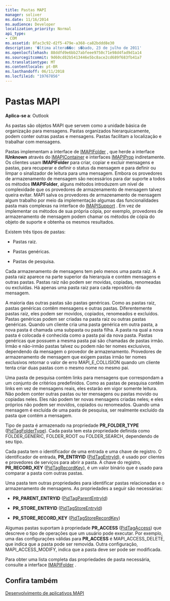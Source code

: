 ```yaml
---
title: Pastas MAPI
manager: soliver
ms.date: 11/16/2014
ms.audience: Developer
localization_priority: Normal
api_type:
- COM
ms.assetid: 8fac3c92-d2f5-479e-a368-ca82bddd8e30
description: '�ltima altera��o: s�bado, 23 de julho de 2011'
ms.openlocfilehash: 88ddfd9e6bb27abfeee9750c71e98d4fad9d1a14
ms.sourcegitcommit: 9d60cd82b5413446e5bc8ace2cd689f683fb41a7
ms.translationtype: MT
ms.contentlocale: pt-BR
ms.lasthandoff: 06/11/2018
ms.locfileid: "19767856"
---
```

# <a name="mapi-folders"></a>Pastas MAPI

  
  
**Aplica-se a**: Outlook 
  
As pastas são objetos MAPI que servem como a unidade básica de organização para mensagens. Pastas organizados hierarquicamente, podem conter outras pastas e mensagens. Pastas facilitam a localização e trabalhar com mensagens.
  
Pastas implementam a interface de [IMAPIFolder](imapifolderimapicontainer.md) , que herde a interface **IUnknown** através do [IMAPIContainer](imapicontainerimapiprop.md) e interfaces [IMAPIProp](imapipropiunknown.md) indiretamente. Os clientes usam **IMAPIFolder** para criar, copiar e excluir mensagens e pastas, para recuperar e definir o status da mensagem e para definir ou limpar o sinalizador de leitura para uma mensagem. Embora os provedores de armazenamento de mensagem são necessários para dar suporte a todos os métodos **IMAPIFolder**, alguns métodos introduzem um nível de complexidade que os provedores de armazenamento de mensagem talvez queira evitar. MAPI salva os provedores de armazenamento de mensagem algum trabalho por meio da implementação algumas das funcionalidades pasta mais complexas na interface do [IMAPISupport](imapisupportiunknown.md) . Em vez de implementar os métodos de sua própria cópia, por exemplo, provedores de armazenamento de mensagem podem chamar os métodos de cópia do objeto de suporte e obtenha os mesmos resultados. 
  
Existem três tipos de pastas:
  
- Pastas raiz.
    
- Pastas genéricas.
    
- Pastas de pesquisa.
    
Cada armazenamento de mensagens tem pelo menos uma pasta raiz. A pasta raiz aparece na parte superior da hierarquia e contém mensagens e outras pastas. Pastas raiz não podem ser movidas, copiadas, renomeadas ou excluídas. Há apenas uma pasta raiz para cada repositório da mensagem.
  
A maioria das outras pastas são pastas genéricas. Como as pastas raiz, pastas genéricas contêm mensagens e outras pastas. Diferentemente pastas raiz, eles podem ser movidos, copiados, renomeados e excluídos. Pastas genéricas podem ser criadas na pasta raiz ou outras pastas genéricas. Quando um cliente cria uma pasta genérica em outra pasta, a nova pasta é chamada uma subpasta ou pasta filha. A pasta na qual a nova pasta é colocada é conhecida como a pasta pai da nova pasta. Pastas genéricas que possuem a mesma pasta pai são chamadas de pastas irmão. Irmão e não-irmão pastas talvez ou podem não ter nomes exclusivos, dependendo da mensagem o provedor de armazenamento. Provedores de armazenamento de mensagem que exigem pastas irmão ter nomes exclusivos retornar o valor de erro MAPI_E_COLLISION quando um cliente tenta criar duas pastas com o mesmo nome no mesmo pai. 
  
Uma pasta de pesquisa contém links para mensagens que correspondam a um conjunto de critérios predefinidos. Como as pastas de pesquisa contêm links em vez de mensagens reais, eles estarão em vigor somente leitura. Não podem conter outras pastas ou ter mensagens ou pastas movido ou copiadas neles. Eles não podem ter novas mensagens criadas neles; e eles próprios não podem ser movidos, copiados ou renomeados. Quando uma mensagem é excluída de uma pasta de pesquisa, ser realmente excluído da pasta que contém a mensagem.
  
Tipo de pasta é armazenado na propriedade **PR_FOLDER_TYPE** ([PidTagFolderType](pidtagfoldertype-canonical-property.md)). Cada pasta tem esta propriedade definida como FOLDER_GENERIC, FOLDER_ROOT ou FOLDER_SEARCH, dependendo de seu tipo.
  
Cada pasta tem o identificador de uma entrada e uma chave de registro. O identificador de entrada, **PR_ENTRYID** ([PidTagEntryId](pidtagentryid-canonical-property.md)), é usado por clientes e provedores de serviços para abrir a pasta. A chave do registro, **PR_RECORD_KEY** ([PidTagRecordKey](pidtagrecordkey-canonical-property.md)), é um valor binário que é usado para comparar a pasta com outras pastas. 
  
Uma pasta tem outras propriedades para identificar pastas relacionadas e o armazenamento de mensagens. As propriedades a seguir são necessárias:
  
- **PR_PARENT_ENTRYID** ([PidTagParentEntryId](pidtagparententryid-canonical-property.md))
    
- **PR_STORE_ENTRYID** ([PidTagStoreEntryId](pidtagstoreentryid-canonical-property.md))
    
- **PR_STORE_RECORD_KEY** ([PidTagStoreRecordKey](pidtagstorerecordkey-canonical-property.md))
    
Algumas pastas suportam à propriedade **PR_ACCESS** ([PidTagAccess](pidtagaccess-canonical-property.md)) que descreve o tipo de operações que um usuário pode executar. Por exemplo, uma das configurações válidas para **PR_ACCESS** é MAPI_ACCESS_DELETE, que indica que a pasta pode ser removida. Outra configuração, MAPI_ACCESS_MODIFY, indica que a pasta deve ser pode ser modificada. 
  
Para obter uma lista completa das propriedades de pasta necessária, consulte a interface [IMAPIFolder](imapifolderimapicontainer.md) . 
  
## <a name="see-also"></a>Confira também



[Desenvolvimento de aplicativos MAPI](mapi-application-development.md)

